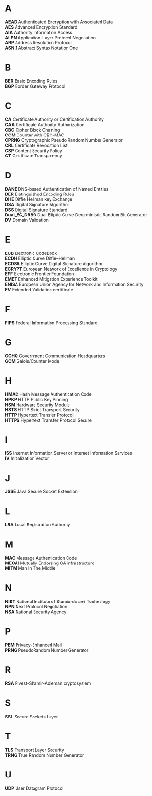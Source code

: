 # A  
**AEAD** Authenticated Encryption with Associated Data   
**AES** Advanced Encryption Standard  
**AIA** Authority Information Access  
**ALPN** Application-Layer Protocol Negotiation   
**ARP** Address Resolution Protocol  
**ASN.1** Abstract Syntax Notation One  
# B  
**BER** Basic Encoding Rules  
**BGP** Border Gateway Protocol
# C  
**CA** Certificate Authority or Certification Authority  
**CAA** Certificate Authority Authorization  
**CBC** Cipher Block Chaining  
**CCM** Counter with CBC-MAC  
**CPRNG** Cryptographic Pseudo Random Number Generator  
**CRL** Certificate Revocation List  
**CSP** Content Security Policy  
**CT** Certificate Transparency  
# D  
**DANE** DNS-based Authentication of Named Entities  
**DER** Distinguished Encoding Rules  
**DHE** Diffie Hellman key Exchange  
**DSA** Digital Signature Algorithm  
**DSS** Digital Signature Standard  
**Dual_EC_DRBG** Dual Elliptic Curve Deterministic Random Bit Generator  
**DV** Domain Validation  
# E  
**ECB** Electronic CodeBook  
**ECDH** Elliptic Curve Diffie–Hellman  
**ECDSA** Elliptic Curve Digital Signature Algorithm  
**ECRYPT** European Network of Excellence in Cryptology  
**EFF** Electronic Frontier Foundation  
**EMET** Enhanced Mitigation Experience Toolkit  
**ENISA** European Union Agency for Network and Information Security  
**EV** Extended Validation certificate  
# F
**FIPS** Federal Information Processing Standard  
# G  
**GCHQ** Government Communication Headquarters  
**GCM** Galois/Counter Mode  
# H
**HMAC** Hash Message Authentication Code  
**HPKP** HTTP Public Key Pinning  
**HSM** Hardware Security Module  
**HSTS** HTTP Strict Transport Security  
**HTTP** Hypertext Transfer Protocol  
**HTTPS** Hypertext Transfer Protocol Secure  
# I  
**ISS** Internet Information Server or Internet Information Services  
**IV** Initialization Vector  
# J
**JSSE** Java Secure Socket Extension  
# L
**LRA** Local Registration Authority  
# M  
**MAC** Message Authentication Code  
**MECAI** Mutually Endorsing CA Infrastructure   
**MITM** Man In The Middle  
# N
**NIST** National Institute of Standards and Technology  
**NPN** Next Protocol Negotiation  
**NSA** National Security Agency  
# P  
**PEM** Privacy-Enhanced Mail  
**PRNG** PseudoRandom Number Generator  
# R 
**RSA** Rivest-Shamir-Adleman cryptosystem  
# S  
**SSL** Secure Sockets Layer  
# T  
**TLS** Transport Layer Security  
**TRNG** True Random Number Generator  
# U
**UDP** User Datagram Protocol  
